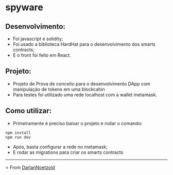 # spyware

## Desenvolvimento:
* Foi javascript e solidity;
* Foi usado a biblioteca HardHat para o desenvolvimento dos smarts contracts;
* E o front foi feito em React.

## Projeto:
* Projeto de Prova de conceito para o desenvolvimento DApp com manipulação de tokens em uma blockcahin
* Para testes foi utilizado uma rede localhost com a wallet metamask.

## Como utilizar:
* Primeiramente é preciso baixar o projeto e rodar o comando:
```
npm install
npm run dev
```
* Após, basta configurar a rede no metamask;
* E rodar as migrations para criar os smarts contracts

---

⭐️ From [DarlanNoetzold](https://github.com/DarlanNoetzold)
